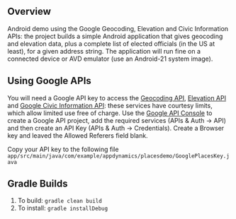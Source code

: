 Overview
--------
Android demo using the Google Geocoding, Elevation and Civic Information APIs: the project builds a simple Android application that gives geocoding and elevation data, plus a complete list of elected officials (in the US at least), for a given address string. The application will run fine on a connected device or AVD emulator (use an Android-21 system image).

Using Google APIs
-----------------
You will need a Google API key to access the [Geocoding API](https://developers.google.com/maps/documentation/geocoding/), [Elevation API](https://developers.google.com/maps/documentation/elevation/) and [Google Civic Information API](https://developers.google.com/civic-information/): these services have courtesy limits, which allow limited use free of charge. Use the [Google API Console](https://code.google.com/apis/console) to create a Google API project, add the required services (APIs & Auth -> API) and then create an API Key (APIs & Auth -> Credentials). Create a Browser key and leaved the Allowed Referers field blank.

Copy your API key to the following file `app/src/main/java/com/example/appdynamics/placesdemo/GooglePlacesKey.java`

Gradle Builds
-------------
1. To build: `gradle clean build`
2. To install: `gradle installDebug`
